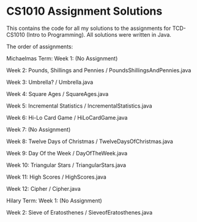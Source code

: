 # CS1010 Assignment Solutions
This contains the code for all my solutions to the assignments for TCD-CS1010 (Intro to Programming). All solutions were written in Java.

The order of assignments:

Michaelmas Term:
Week 1: (No Assignment)

Week 2: Pounds, Shillings and Pennies / PoundsShillingsAndPennies.java

Week 3: Umbrella? / Umbrella.java

Week 4: Square Ages / SquareAges.java

Week 5: Incremental Statistics / IncrementalStatistics.java

Week 6: Hi-Lo Card Game / HiLoCardGame.java

Week 7: (No Assignment)

Week 8: Twelve Days of Christmas / TwelveDaysOfChristmas.java

Week 9: Day Of the Week / DayOfTheWeek.java

Week 10: Triangular Stars / TriangularStars.java

Week 11: High Scores / HighScores.java

Week 12: Cipher / Cipher.java

Hilary Term:
Week 1: (No Assignment)

Week 2: Sieve of Eratosthenes / SieveofEratosthenes.java